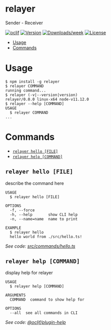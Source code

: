 relayer
=======

Sender - Receiver

[![oclif](https://img.shields.io/badge/cli-oclif-brightgreen.svg)](https://oclif.io)
[![Version](https://img.shields.io/npm/v/relayer.svg)](https://npmjs.org/package/relayer)
[![Downloads/week](https://img.shields.io/npm/dw/relayer.svg)](https://npmjs.org/package/relayer)
[![License](https://img.shields.io/npm/l/relayer.svg)](https://github.com/dennisliuu/relayer/blob/master/package.json)

<!-- toc -->
* [Usage](#usage)
* [Commands](#commands)
<!-- tocstop -->
# Usage
<!-- usage -->
```sh-session
$ npm install -g relayer
$ relayer COMMAND
running command...
$ relayer (-v|--version|version)
relayer/0.0.0 linux-x64 node-v11.12.0
$ relayer --help [COMMAND]
USAGE
  $ relayer COMMAND
...
```
<!-- usagestop -->
# Commands
<!-- commands -->
* [`relayer hello [FILE]`](#relayer-hello-file)
* [`relayer help [COMMAND]`](#relayer-help-command)

## `relayer hello [FILE]`

describe the command here

```
USAGE
  $ relayer hello [FILE]

OPTIONS
  -f, --force
  -h, --help       show CLI help
  -n, --name=name  name to print

EXAMPLE
  $ relayer hello
  hello world from ./src/hello.ts!
```

_See code: [src/commands/hello.ts](https://github.com/dennisliuu/relayer/blob/v0.0.0/src/commands/hello.ts)_

## `relayer help [COMMAND]`

display help for relayer

```
USAGE
  $ relayer help [COMMAND]

ARGUMENTS
  COMMAND  command to show help for

OPTIONS
  --all  see all commands in CLI
```

_See code: [@oclif/plugin-help](https://github.com/oclif/plugin-help/blob/v2.1.6/src/commands/help.ts)_
<!-- commandsstop -->
